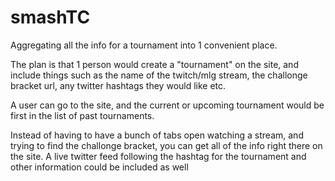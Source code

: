 smashTC
=======

Aggregating all the info for a tournament into 1 convenient place.

The plan is that 1 person would create a "tournament" on the site, and include things such as the name 
of the twitch/mlg stream, the challonge bracket url, any twitter hashtags they would like etc.  

A user can go to the site, and the current or upcoming tournament would be first in the list of past tournaments.

Instead of having to have a bunch of tabs open watching a stream, and trying to find the challonge bracket,
you can get all of the info right there on the site.  A live twitter feed following the hashtag for the tournament
and other information could be included as well
